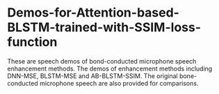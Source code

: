 # Demos-for-Attention-based-BLSTM-trained-with-SSIM-loss-function
These are speech demos of bond-conducted microphone speech enhancement methods. The demos of enhancement methods including DNN-MSE, BLSTM-MSE and AB-BLSTM-SSIM. The original bone-conducted microphone speech are also provided for comparisons. 
